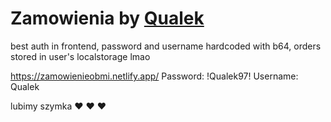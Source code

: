 # Zamowienia by [Qualek](https://qualek.xyz)

best auth in frontend, password and username hardcoded with b64, orders stored in user's localstorage lmao

https://zamowienieobmi.netlify.app/
Password: !Qualek97!
Username: Qualek

lubimy szymka ♥️ ♥️ ♥️ 
